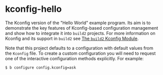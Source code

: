 # kconfig-hello

The Kconfig version of the "Hello World" example program. Its aim is to
demonstrate the key features of Kconfig-based configuration management and
show how to integrate it into `build2` projects. For more information on
Kconfig and its support in `build2` see [The `build2` Kconfig Module][doc].

Note that this project defaults to a configuration with default values from
the `Kconfig` file. To create a custom configuration you will need to request
one of the interactive configuration methods explicitly. For example:

```
$ b configure config.kconfig=ask
```

[doc]: https://build2.org/libbuild2-kconfig/doc/build2-kconfig-manual.xhtml
